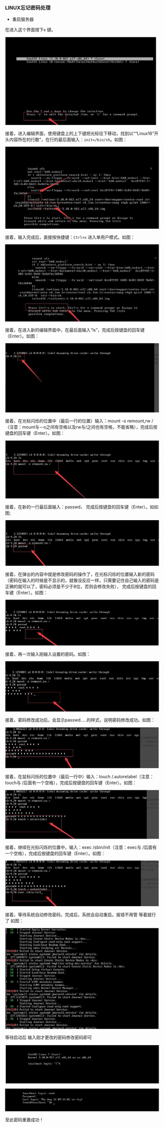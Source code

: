 ### LINUX忘记密码处理

- 重启服务器

在进入这个界面按下`e` 键。

![image-20210812093004202](images/image-20210812093004202.png)

接着，进入编辑界面，使用键盘上的上下键把光标往下移动，找到以““Linux16”开头内容所在的行数”，在行的最后面输入：`init=/bin/sh`。如图：

![image-20210812093032360](images/image-20210812093032360.png)

接着，输入完成后，直接按快捷键：`Ctrl+x`  进入单用户模式。如图：

![image-20210812093054020](images/image-20210812093054020.png)

接着，在进入新的编辑界面中，在最后面输入“ls”，完成后按键盘的回车键（Enter）。如图：

![image-20210812093115534](images/image-20210812093115534.png)

接着，在光标闪烁的位置中（最后一行的位置）输入：mount -o remount,rw /（注意：mount与－o之间有空格以及rw与/之间也有空格，不能省略），完成后按键盘的回车键（Enter）。如图：

![image-20210812093200869](images/image-20210812093200869.png)

接着，在新的一行最后面输入：passwd， 完成后按键盘的回车键（Enter）。如如图;

![image-20210812093225276](images/image-20210812093225276.png)

接着，在弹出的内容中就是修改密码的操作了，在光标闪烁的位置输入新的密码（密码在输入的时候是不显示的，就像没反应一样，只需要记住自己输入的密码是正确的就可以了，密码必须是不少于8位，否则会修改失败）， 完成后按键盘的回车键（Enter）。如图：

![image-20210812093239725](images/image-20210812093239725.png)

接着，再一次输入刚输入设置的密码。如图：

![image-20210812093301145](images/image-20210812093301145.png)

接着，密码修改成功后，会显示passwd.....的样式，说明密码修改成功。如图：

![image-20210812093326219](images/image-20210812093326219.png)

接着，在鼠标闪烁的位置中（最后一行中）输入：touch /.autorelabel（注意：touch与 /后面有一个空格），完成后按键盘的回车键（Enter）。如图：

![image-20210812093348629](images/image-20210812093348629.png)

接着，继续在光标闪烁的位置中，输入：exec /sbin/init（注意：exec与 /后面有一个空格），完成后按键盘的回车键（Enter）。如图：

![image-20210812093410201](images/image-20210812093410201.png)

接着，等待系统自动修改密码，完成后，系统会自动重启。报错不用管 等着就行了 如图：

![image-20210812093429456](images/image-20210812093429456.png)

等待启动后  输入刚才更改的密码修改密码即可  

![image-20210812093444580](images/image-20210812093444580.png)

![image-20210812093459989](images/image-20210812093459989.png)

至此密码重置成功！